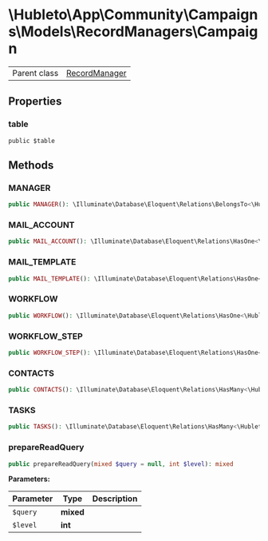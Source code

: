 
# \Hubleto\App\Community\Campaigns\Models\RecordManagers\Campaign
<table class='table-default dense'>
<tr><td>Parent class</td><td><a href="../../../../../Erp/RecordManager">RecordManager</a></td></tr></table>


## Properties

### table

`public $table`


## Methods

### MANAGER

```php
public MANAGER(): \Illuminate\Database\Eloquent\Relations\BelongsTo<\Hubleto\App\Community\Settings\Models\RecordManagers\User,\Hubleto\App\Community\Campaigns\Models\RecordManagers\Lead>
```


### MAIL_ACCOUNT

```php
public MAIL_ACCOUNT(): \Illuminate\Database\Eloquent\Relations\HasOne<\Hubleto\App\Community\Mail\Models\RecordManagers\Account,\Hubleto\App\Community\Campaigns\Models\RecordManagers\Deal>
```


### MAIL_TEMPLATE

```php
public MAIL_TEMPLATE(): \Illuminate\Database\Eloquent\Relations\HasOne<\Hubleto\App\Community\Mail\Models\RecordManagers\Template,\Hubleto\App\Community\Campaigns\Models\RecordManagers\Deal>
```


### WORKFLOW

```php
public WORKFLOW(): \Illuminate\Database\Eloquent\Relations\HasOne<\Hubleto\App\Community\Workflow\Models\RecordManagers\Workflow,\Hubleto\App\Community\Campaigns\Models\RecordManagers\Deal>
```


### WORKFLOW_STEP

```php
public WORKFLOW_STEP(): \Illuminate\Database\Eloquent\Relations\HasOne<\Hubleto\App\Community\Workflow\Models\RecordManagers\WorkflowStep,\Hubleto\App\Community\Campaigns\Models\RecordManagers\Deal>
```


### CONTACTS

```php
public CONTACTS(): \Illuminate\Database\Eloquent\Relations\HasMany<\Hubleto\App\Community\Campaigns\Models\RecordManagers\DealTask,\Hubleto\App\Community\Campaigns\Models\RecordManagers\Deal>
```


### TASKS

```php
public TASKS(): \Illuminate\Database\Eloquent\Relations\HasMany<\Hubleto\App\Community\Campaigns\Models\RecordManagers\DealTask,\Hubleto\App\Community\Campaigns\Models\RecordManagers\Deal>
```


### prepareReadQuery

```php
public prepareReadQuery(mixed $query = null, int $level): mixed
```

**Parameters:**

| Parameter | Type      | Description |
|-----------|-----------|-------------|
| `$query`  | **mixed** |             |
| `$level`  | **int**   |             |

